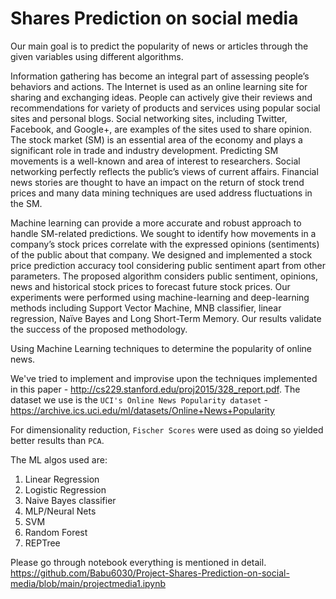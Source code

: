 # Shares Prediction on social media
Our main goal is to predict the popularity of news or articles through the given variables using different algorithms.

Information gathering has become an integral part of assessing people’s behaviors and actions. The Internet is used as an online learning site for sharing and exchanging ideas. People can actively give their reviews and recommendations for variety of products and services using popular social sites and personal blogs. Social networking sites, including Twitter, Facebook, and Google+, are examples of the sites used to share opinion. The stock market (SM) is an essential area of the economy and plays a significant role in trade and industry development. Predicting SM movements is a well-known and area of interest to researchers. Social networking perfectly reflects the public’s views of current affairs. Financial news stories are thought to have an impact on the return of stock trend prices and many data mining techniques are used address fluctuations in the SM.

   Machine learning can provide a more accurate and robust approach to handle SM-related predictions. We sought to identify how movements in a company’s stock prices correlate with the expressed opinions (sentiments) of the public about that company. We designed and implemented a stock price prediction accuracy tool considering public sentiment apart from other parameters. The proposed algorithm considers public sentiment, opinions, news and historical stock prices to forecast future stock prices. Our experiments were performed using machine-learning and deep-learning methods including Support Vector Machine, MNB classifier, linear regression, Naïve Bayes and Long Short-Term Memory. Our results validate the success of the proposed methodology.

Using Machine Learning techniques to determine the popularity of online news.  

We've tried to implement and improvise upon the techniques implemented in this paper - <http://cs229.stanford.edu/proj2015/328_report.pdf>. The dataset we use is the `UCI's Online News Popularity dataset` - <https://archive.ics.uci.edu/ml/datasets/Online+News+Popularity>  

For dimensionality reduction, `Fischer Scores` were used as doing so yielded better results than `PCA`.  

The ML algos used are:  
1. Linear Regression  
2. Logistic Regression  
3. Naive Bayes classifier  
4. MLP/Neural Nets  
5. SVM  
6. Random Forest  
7. REPTree  



Please go through notebook everything is mentioned in detail.
https://github.com/Babu6030/Project-Shares-Prediction-on-social-media/blob/main/projectmedia1.ipynb
